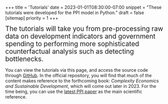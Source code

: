 +++
title = 'Tutorials'
date = 2023-01-01T08:30:00-07:00
snippet = "These tutorials were developed for the PPI model in Python."
draft = false
[sitemap]
  priority = 1
+++

<span style="font-weight: 400; font-size: 1.3rem; line-height: 1.5rem;">The tutorials will take you from pre-processing raw data on development indicators and government spending to performing more sophisticated counterfactual analysis such as detecting bottlenecks.</span>

You can view the tutorials via this page, and access the source code through <a href="https://github.com/oguerrer/ppi/tutorials">GitHub</a>. In the official repository, you will find that much of the content makes reference to the forthcoming book: <em>Complexity Economics and Sustainable Development</em>, which will come out later in 2023. For the time being, you can use the <a href="http://dx.doi.org/10.2139/ssrn.4101378">latest PPI paper</a> as the main scientific reference.

&nbsp;